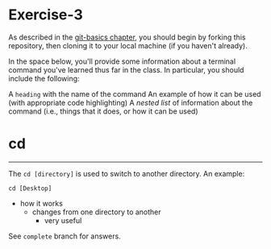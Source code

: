 # Exercise-3

As described in the [git-basics chapter](https://info201.github.io/git-basics.html), you should begin by forking this repository, then cloning it to your local machine (if you haven't already).

In the space below, you'll provide some information about a terminal command you've learned thus far in the class. In particular, you should include the following:

A `heading` with the name of the command
An example of how it can be used (with appropriate code highlighting)
A _nested list_ of information about the command (i.e., things that it does, or how it can be used)

# **cd**
-----------------------------------------------------------------------
The `cd [directory]` is used to switch to another directory. An example:
```
cd [Desktop]
```
- how it works
  - changes from one directory to another
    - very useful
  
See `complete` branch for answers.
